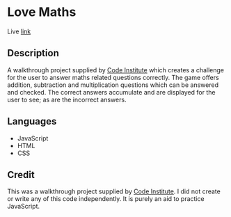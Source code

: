 # Love Maths

Live [link](https://secarrel.github.io/Love_Maths/)

## Description 
A walkthrough project supplied by [Code Institute](https://codeinstitute.net/full-stack-software-development-diploma/?hsa_acc=8983321581&hsa_cam=1578649861&hsa_grp=1147890658588794&hsa_ad&hsa_src=o&hsa_tgt=kwd-71743597220113%3Aloc-188&hsa_kw=code%20institute&hsa_mt=e&hsa_net=adwords&hsa_ver=3&msclkid=96e9d238c1ea12152f48b6db168dd415&utm_source=bing&utm_medium=cpc&utm_campaign=CI%20-%20UK%20-%20Search%20-%20Brand&utm_term=code%20institute&utm_content=CI%20-%20UK%20-%20Search%20-%20Brand%20-%20Exact) which creates a challenge for the user to answer maths related questions correctly. The game offers addition, subtraction and multiplication questions which can be answered and checked. The correct answers accumulate and are displayed for the user to see; as are the incorrect answers.

## Languages
- JavaScript
- HTML
- CSS

## Credit
This was a walkthrough project supplied by [Code Institute](https://codeinstitute.net/full-stack-software-development-diploma/?hsa_acc=8983321581&hsa_cam=1578649861&hsa_grp=1147890658588794&hsa_ad&hsa_src=o&hsa_tgt=kwd-71743597220113%3Aloc-188&hsa_kw=code%20institute&hsa_mt=e&hsa_net=adwords&hsa_ver=3&msclkid=96e9d238c1ea12152f48b6db168dd415&utm_source=bing&utm_medium=cpc&utm_campaign=CI%20-%20UK%20-%20Search%20-%20Brand&utm_term=code%20institute&utm_content=CI%20-%20UK%20-%20Search%20-%20Brand%20-%20Exact). I did not create or write any of this code independently. It is purely an aid to practice JavaScript. 